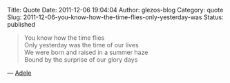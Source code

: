 Title: Quote
Date: 2011-12-06 19:04:04
Author: glezos-blog
Category: quote
Slug: 2011-12-06-you-know-how-the-time-flies-only-yesterday-was
Status: published

> You know how the time flies
> <br/>Only yesterday was the time of our lives
> <br/>We were born and raised in a summer haze
> <br/>Bound by the surprise of our glory days

&mdash; [Adele](http://www.youtube.com/watch?v=NAc83CF8Ejk)
